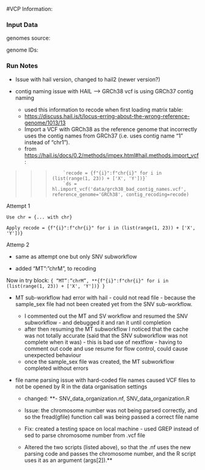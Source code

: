 #VCP
Information:

### Input Data
genomes source:

genome IDs:


### Run Notes

- Issue with hail version, changed to hail2 (newer version?)

- contig naming issue with HAIL --> GRCh38 vcf is using GRCh37 contig naming
	- used this information to recode when first loading matrix table:
	- https://discuss.hail.is/t/locus-erring-about-the-wrong-reference-genome/1013/13 
	- Import a VCF with GRCh38 as the reference genome that incorrectly uses the contig names from GRCh37 (i.e. uses contig name “1” instead of “chr1”).
	- from https://hail.is/docs/0.2/methods/impex.html#hail.methods.import_vcf :

>>> 		`recode = {f"{i}":f"chr{i}" for i in (list(range(1, 23)) + ['X', 'Y'])}`
>>> 		`ds = hl.import_vcf('data/grch38_bad_contig_names.vcf', reference_genome='GRCh38', contig_recoding=recode)



Attempt 1

	Use chr = {... with chr} 
	
	Apply recode = {f"{i}":f"chr{i}" for i in (list(range(1, 23)) + ['X', 'Y'])}

Attemp 2

- same as attempt one but only SNV subworkflow

- added “MT”:”chrM”, to recoding

Now in try block: `{ “MT”:”chrM”, **{f"{i}":f"chr{i}" for i in (list(range(1, 23)) + ['X', 'Y'])} }`


- MT sub-workflow had error with hail - could not read file - because the sample_sex file had not been created yet from the SNV sub-workflow. 
	- I commented out the MT and SV workflow and resumed the SNV subworkflow - and debugged it and ran it until completion
	- after then resuming the MT subworkflow I noticed that the cache was not totally accurate (said that the SNV subworkflow was not complete when it was) - this is bad use of nextflow - having to comment out code and use resume for flow control, could cause unexpected behaviour
	- once the sample_sex file was created, the MT subworkflow completed without errors


- file name parsing issue with hard-coded file names caused VCF files to not be opened by R in the data organisation settings
	- changed: **- SNV_data_organization.nf, SNV_data_organization.R
    
	- Issue: the chromosome number was not being parsed correctly, and so the fread(gfile) function call was being passed a correct file name
	    
	- Fix: created a testing space on local machine - used GREP instead of sed to parse chromosome number from .vcf file
	    
	- Altered the two scripts (listed above), so that the .nf uses the new parsing code and passes the chromosome number, and the R script uses it as an argument (args[2]).**